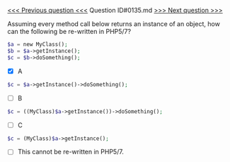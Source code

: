 [<<< Previous question <<<](0134.md)  Question ID#0135.md  [>>> Next question >>>](0136.md) 

Assuming every method call below returns an instance of an object, how can the following be re-written in PHP5/7?
```php
$a = new MyClass();
$b = $a->getInstance();
$c = $b->doSomething();
```

- [x] A
```php
$c = $a->getInstance()->doSomething();
```

- [ ] B
```php
$c = ((MyClass)$a->getInstance())->doSomething();
```

- [ ] C
```php
$c = (MyClass)$a->getInstance();
```

- [ ] This cannot be re-written in PHP5/7.
